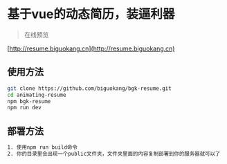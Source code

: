 # 基于vue的动态简历，装逼利器

> 在线预览

[http://resume.biguokang.cn](http://resume.biguokang.cn)

## 使用方法

``` bash
git clone https://github.com/biguokang/bgk-resume.git
cd animating-resume
npm bgk-resume
npm run dev
```

## 部署方法

``` bash
1. 使用npm run build命令
2. 你的目录里会出现一个public文件夹，文件夹里面的内容复制部署到你的服务器就可以了
```


